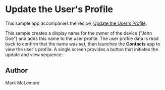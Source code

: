 Update the User's Profile
=========================

This sample app accompanies the recipe, 
[Update the User's Profile](http://developer.xamarin.com/recipes/android/data/contentproviders/update_the_users_profile/).

This sample creates a display name for the owner of the device ("John 
Doe") and adds this name to the user profile. The user profile data is 
read back to confirm that the name was set, then launches the 
**Contacts** app to view the user's profile. A single screen provides a 
button that initiates the update and view sequence: 

Author
------ 

Mark McLemore
